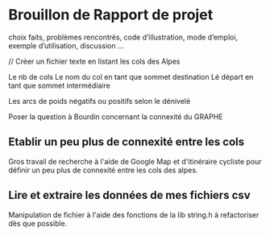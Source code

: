 # Brouillon de Rapport de projet

choix faits, 
problèmes rencontrés,
code d’illustration, 
mode d’emploi,
exemple d’utilisation, discussion ...

// Créer un fichier texte en listant les cols des Alpes

Le nb de cols
Le nom du col en tant que sommet destination
Lé départ en tant que sommet intermédiaire

Les arcs de poids négatifs ou positifs selon le dénivelé

Poser la question à Bourdin concernant la connexité du GRAPHE

## Etablir un peu plus de connexité entre les cols 

Gros travail de recherche à l'aide de Google Map et d'itinéraire cycliste pour définir un peu plus de connexité entre les cols des alpes.

## Lire et extraire les données de mes fichiers csv

Manipulation de fichier à l'aide des fonctions de la lib string.h 
à refactoriser dès que possible.